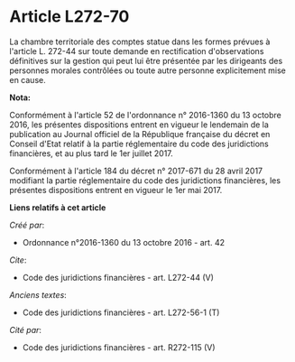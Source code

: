 # Article L272-70

La chambre territoriale des comptes statue dans les formes prévues à l'article L. 272-44 sur toute demande en rectification
d'observations définitives sur la gestion qui peut lui être présentée par les dirigeants des personnes morales contrôlées ou
toute autre personne explicitement mise en cause.

**Nota:**

Conformément à l'article 52 de l'ordonnance n° 2016-1360 du 13 octobre 2016, les présentes dispositions entrent en vigueur le
lendemain de la publication au Journal officiel de la République française du décret en Conseil d'Etat relatif à la partie
réglementaire du code des juridictions financières, et au plus tard le 1er juillet 2017.

Conformément à l'article 184 du décret n° 2017-671 du 28 avril 2017 modifiant la partie réglementaire du code des
juridictions financières, les présentes dispositions entrent en vigueur le 1er mai 2017.

**Liens relatifs à cet article**

_Créé par_:

  - Ordonnance n°2016-1360 du 13 octobre 2016 - art. 42

_Cite_:

  - Code des juridictions financières - art. L272-44 (V)

_Anciens textes_:

  - Code des juridictions financières - art. L272-56-1 (T)

_Cité par_:

  - Code des juridictions financières - art. R272-115 (V)
